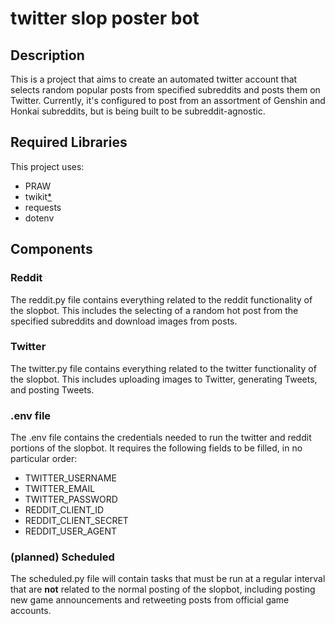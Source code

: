 # twitter slop poster bot

## Description
This is a project that aims to create an automated twitter account that selects random popular posts from specified subreddits and posts them on Twitter. Currently, it's configured to post from an assortment of Genshin and Honkai subreddits, but is being built to be subreddit-agnostic.

## Required Libraries
This project uses:
- PRAW
- twikit[*](https://github.com/spiiritual/twikit)
- requests
- dotenv

## Components

### Reddit 
The reddit.py file contains everything related to the reddit functionality of the slopbot. This includes the selecting of a random hot post from the specified subreddits and download images from posts.

### Twitter
The twitter.py file contains everything related to the twitter functionality of the slopbot. This includes uploading images to Twitter, generating Tweets, and posting Tweets.

### .env file
The .env file contains the credentials needed to run the twitter and reddit portions of the slopbot. It requires the following fields to be filled, in no particular order:
- TWITTER_USERNAME
- TWITTER_EMAIL
- TWITTER_PASSWORD
- REDDIT_CLIENT_ID
- REDDIT_CLIENT_SECRET
- REDDIT_USER_AGENT

### (planned) Scheduled
The scheduled.py file will contain tasks that must be run at a regular interval that are **not** related to the normal posting of the slopbot, including posting new game announcements and retweeting posts from official game accounts. 




